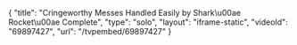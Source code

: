 {
    "title": "Cringeworthy Messes Handled Easily by Shark\u00ae Rocket\u00ae Complete",
    "type": "solo",
    "layout": "iframe-static",
    "videoId": "69897427",
    "url": "\/tvpembed\/69897427"
}